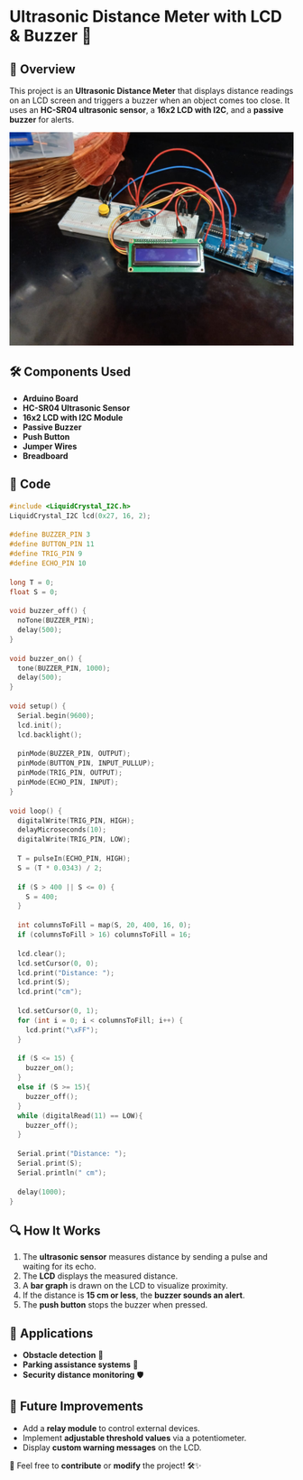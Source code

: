 # Ultrasonic Distance Meter with LCD & Buzzer 🚀

## 📌 Overview
This project is an **Ultrasonic Distance Meter** that displays distance readings on an LCD screen and triggers a buzzer when an object comes too close. It uses an **HC-SR04 ultrasonic sensor**, a **16x2 LCD with I2C**, and a **passive buzzer** for alerts.

![Project Image](WhatsApp%20Image%202025-03-21%20at%2020.06.47_77750526.jpg)

## 🛠️ Components Used
- **Arduino Board**
- **HC-SR04 Ultrasonic Sensor**
- **16x2 LCD with I2C Module**
- **Passive Buzzer**
- **Push Button**
- **Jumper Wires**
- **Breadboard**

## 📜 Code
```cpp
#include <LiquidCrystal_I2C.h>
LiquidCrystal_I2C lcd(0x27, 16, 2);

#define BUZZER_PIN 3
#define BUTTON_PIN 11
#define TRIG_PIN 9
#define ECHO_PIN 10

long T = 0;
float S = 0;

void buzzer_off() {
  noTone(BUZZER_PIN);
  delay(500);
}

void buzzer_on() {
  tone(BUZZER_PIN, 1000);  
  delay(500);        
}

void setup() {
  Serial.begin(9600);
  lcd.init();
  lcd.backlight();

  pinMode(BUZZER_PIN, OUTPUT);
  pinMode(BUTTON_PIN, INPUT_PULLUP);
  pinMode(TRIG_PIN, OUTPUT);
  pinMode(ECHO_PIN, INPUT);
}

void loop() {
  digitalWrite(TRIG_PIN, HIGH);
  delayMicroseconds(10);
  digitalWrite(TRIG_PIN, LOW);

  T = pulseIn(ECHO_PIN, HIGH);
  S = (T * 0.0343) / 2;

  if (S > 400 || S <= 0) {
    S = 400;
  }

  int columnsToFill = map(S, 20, 400, 16, 0);
  if (columnsToFill > 16) columnsToFill = 16;

  lcd.clear();
  lcd.setCursor(0, 0);
  lcd.print("Distance: ");
  lcd.print(S);
  lcd.print("cm");

  lcd.setCursor(0, 1);
  for (int i = 0; i < columnsToFill; i++) {
    lcd.print("\xFF");
  }

  if (S <= 15) {
    buzzer_on();             
  } 
  else if (S >= 15){
    buzzer_off();
  }
  while (digitalRead(11) == LOW){
    buzzer_off();
  }

  Serial.print("Distance: ");
  Serial.print(S);
  Serial.println(" cm");

  delay(1000);
}
```

## 🔍 How It Works
1. The **ultrasonic sensor** measures distance by sending a pulse and waiting for its echo.
2. The **LCD** displays the measured distance.
3. A **bar graph** is drawn on the LCD to visualize proximity.
4. If the distance is **15 cm or less**, the **buzzer sounds an alert**.
5. The **push button** stops the buzzer when pressed.

## 🎯 Applications
- **Obstacle detection** 🚧
- **Parking assistance systems** 🚗
- **Security distance monitoring** 🛡️

## 📌 Future Improvements
- Add a **relay module** to control external devices.
- Implement **adjustable threshold values** via a potentiometer.
- Display **custom warning messages** on the LCD.

📢 Feel free to **contribute** or **modify** the project! 🛠️✨

